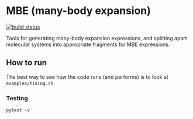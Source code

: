 # MBE (many-body expansion)

[![build status](http://img.shields.io/travis/cclib/cclib/master.svg?style=flat)](https://travis-ci.org/berquist/mbe)

Tools for generating many-body expansion expressions, and splitting apart molecular systems into appropriate fragments for MBE expressions.

## How to run

The best way to see how the code runs (and performs) is to look at `examples/timing.sh`.

### Testing

```
pytest -v
```
